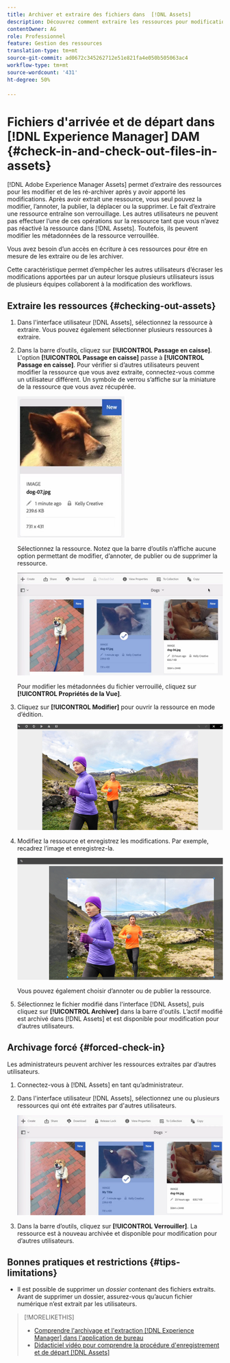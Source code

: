 ```yaml
---
title: Archiver et extraire des fichiers dans  [!DNL Assets]
description: Découvrez comment extraire les ressources pour modification et les archiver à nouveau une fois les modifications effectuées.
contentOwner: AG
role: Professionnel
feature: Gestion des ressources
translation-type: tm+mt
source-git-commit: ad0672c345262712e51e821fa4e050b505063ac4
workflow-type: tm+mt
source-wordcount: '431'
ht-degree: 50%

---
```



# Fichiers d&#39;arrivée et de départ dans [!DNL Experience Manager] DAM {#check-in-and-check-out-files-in-assets}

[!DNL Adobe Experience Manager Assets] permet d’extraire des ressources pour les modifier et de les ré-archiver après y avoir apporté les modifications. Après avoir extrait une ressource, vous seul pouvez la modifier, l’annoter, la publier, la déplacer ou la supprimer. Le fait d’extraire une ressource entraîne son verrouillage. Les autres utilisateurs ne peuvent pas effectuer l’une de ces opérations sur la ressource tant que vous n’avez pas réactivé la ressource dans [!DNL Assets]. Toutefois, ils peuvent modifier les métadonnées de la ressource verrouillée.

Vous avez besoin d’un accès en écriture à ces ressources pour être en mesure de les extraire ou de les archiver.

Cette caractéristique permet d’empêcher les autres utilisateurs d’écraser les modifications apportées par un auteur lorsque plusieurs utilisateurs issus de plusieurs équipes collaborent à la modification des workflows.

## Extraire les ressources {#checking-out-assets}

1. Dans l&#39;interface utilisateur [!DNL Assets], sélectionnez la ressource à extraire. Vous pouvez également sélectionner plusieurs ressources à extraire.
1. Dans la barre d’outils, cliquez sur **[!UICONTROL Passage en caisse]**. L&#39;option **[!UICONTROL Passage en caisse]** passe à **[!UICONTROL Passage en caisse]**.
Pour vérifier si d’autres utilisateurs peuvent modifier la ressource que vous avez extraite, connectez-vous comme un utilisateur différent. Un symbole de verrou s’affiche sur la miniature de la ressource que vous avez récupérée.

   ![chlimage_1-471](assets/chlimage_1-471.png)

   Sélectionnez la ressource. Notez que la barre d’outils n’affiche aucune option permettant de modifier, d’annoter, de publier ou de supprimer la ressource.

   ![chlimage_1-472](assets/chlimage_1-472.png)

   Pour modifier les métadonnées du fichier verrouillé, cliquez sur **[!UICONTROL Propriétés de la Vue]**.

1. Cliquez sur **[!UICONTROL Modifier]** pour ouvrir la ressource en mode d’édition.

   ![chlimage_1-473](assets/chlimage_1-473.png)

1. Modifiez la ressource et enregistrez les modifications. Par exemple, recadrez l’image et enregistrez-la.

   ![chlimage_1-474](assets/chlimage_1-474.png)

   Vous pouvez également choisir d’annoter ou de publier la ressource.

1. Sélectionnez le fichier modifié dans l&#39;interface [!DNL Assets], puis cliquez sur **[!UICONTROL Archiver]** dans la barre d&#39;outils. L’actif modifié est archivé dans [!DNL Assets] et est disponible pour modification pour d’autres utilisateurs.

## Archivage forcé {#forced-check-in}

Les administrateurs peuvent archiver les ressources extraites par d’autres utilisateurs.

1. Connectez-vous à [!DNL Assets] en tant qu’administrateur.
1. Dans l&#39;interface utilisateur [!DNL Assets], sélectionnez une ou plusieurs ressources qui ont été extraites par d&#39;autres utilisateurs.

   ![chlimage_1-476](assets/chlimage_1-476.png)

1. Dans la barre d’outils, cliquez sur **[!UICONTROL Verrouiller]**. La ressource est à nouveau archivée et disponible pour modification pour d’autres utilisateurs.

## Bonnes pratiques et restrictions {#tips-limitations}

* Il est possible de supprimer un *dossier* contenant des fichiers extraits. Avant de supprimer un dossier, assurez-vous qu’aucun fichier numérique n’est extrait par les utilisateurs.

>[!MORELIKETHIS]
>
>* [Comprendre l&#39;archivage et l&#39;extraction  [!DNL Experience Manager] dans l&#39;application de bureau](https://experienceleague.adobe.com/docs/experience-manager-desktop-app/using/using.html?lang=en#how-app-works2)
>* [Didacticiel vidéo pour comprendre la procédure d&#39;enregistrement et de départ [!DNL Assets]](https://experienceleague.adobe.com/docs/experience-manager-learn/assets/collaboration/check-in-and-check-out.html)

